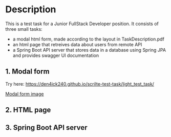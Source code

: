 # Description

This is a test task for a Junior FullStack Developer position.
It consists of three small tasks:
- a modal html form, made according to the layout in TaskDescription.pdf
- an html page that retreives data about users from remote API
- a Spring Boot API server that stores data in a database using Spring JPA and provides swagger UI documentation

## 1. Modal form
Try here: https://den4ick240.github.io/scrilte-test-task/light_test_task/

[Modal form image](media/light_filled.png)

## 2. HTML page

## 3. Spring Boot API server
